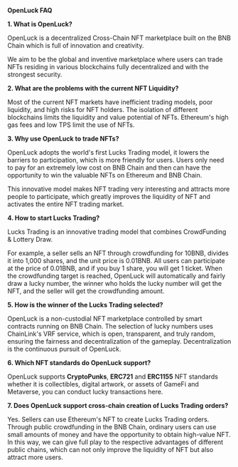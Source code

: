 
**OpenLuck FAQ**

**1. What is OpenLuck?**

OpenLuck is a decentralized Cross-Chain NFT marketplace built on the BNB Chain which is full of innovation and creativity.

We aim to be the global and inventive marketplace where users can trade NFTs residing in various blockchains fully decentralized and with the strongest security.

**2. What are the problems with the current NFT Liquidity?**

Most of the current NFT markets have inefficient trading models, poor liquidity, and high risks for NFT holders. The isolation of different blockchains limits the liquidity and value potential of NFTs. Ethereum's high gas fees and low TPS limit the use of NFTs.

**3. Why use OpenLuck to trade NFTs?**

OpenLuck adopts the world's first Lucks Trading model, it lowers the barriers to participation, which is more friendly for users. Users only need to pay for an extremely low cost on BNB Chain and then can have the opportunity to win the valuable NFTs on Ethereum and BNB Chain.

This innovative model makes NFT trading very interesting and attracts more people to participate, which greatly improves the liquidity of NFT and activates the entire NFT trading market.

**4. How to start Lucks Trading?**

Lucks Trading is an innovative trading model that combines CrowdFunding & Lottery Draw. 

For example, a seller sells an NFT through crowdfunding for 10BNB, divides it into 1,000 shares, and the unit price is 0.01BNB. All users can participate at the price of 0.01BNB, and if you buy 1 share, you will get 1 ticket. When the crowdfunding target is reached, OpenLuck will automatically and fairly draw a lucky number, the winner who holds the lucky number will get the NFT, and the seller will get the crowdfunding amount.

**5. How is the winner of the Lucks Trading selected?**

OpenLuck is a non-custodial NFT marketplace controlled by smart contracts running on BNB Chain. The selection of lucky numbers uses ChainLink's VRF service, which is open, transparent, and truly random, ensuring the fairness and decentralization of the gameplay. Decentralization is the continuous pursuit of OpenLuck.

**6. Which NFT standards do OpenLuck support?**

OpenLuck supports **CryptoPunks**, **ERC721** and **ERC1155** NFT standards whether it is collectibles, digital artwork, or assets of GameFi and Metaverse, you can conduct lucky transactions here.

**7. Does OpenLuck support cross-chain creation of Lucks Trading orders?**

Yes. Sellers can use Ethereum's NFT to create Lucks Trading orders. Through public crowdfunding in the BNB Chain, ordinary users can use small amounts of money and have the opportunity to obtain high-value NFT. In this way, we can give full play to the respective advantages of different public chains, which can not only improve the liquidity of NFT but also attract more users.

